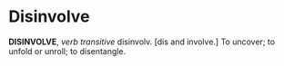# Disinvolve

**DISINVOLVE**, _verb transitive_ disinvolv. \[dis and involve.\] To uncover; to unfold or unroll; to disentangle.